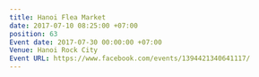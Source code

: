 ```yaml
---
title: Hanoi Flea Market
date: 2017-07-10 08:25:00 +07:00
position: 63
Event date: 2017-07-30 00:00:00 +07:00
Venue: Hanoi Rock City
Event URL: https://www.facebook.com/events/1394421340641117/
---
```


